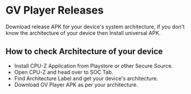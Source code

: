 # GV Player Releases

Download release APK for your device's system architecture, if you don't know the architecture of your device then Install universal APK.

## How to check Architecture of your device
* Install CPU-Z Application from Playstore or other Secure Source.
* Open CPU-Z and head over to SOC Tab.
* Find Architecture Label and get your device's architecture.
* Download GV Player APK as per your architecture.
